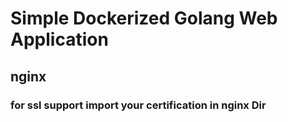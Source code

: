 # Simple Dockerized Golang Web Application


## nginx
### for ssl support import your certification in nginx Dir
